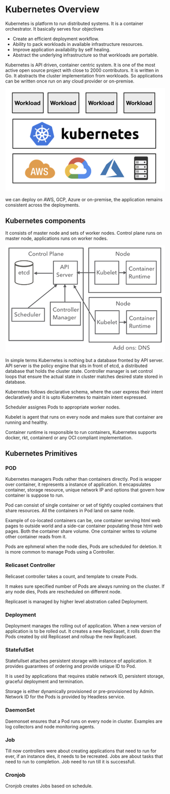 # Kubernetes Overview

Kubernetes is platform to run distributed systems. It is a container orchestrator. 
It basically serves four objectives
- Create an efficient deployment workflow.
- Ability to pack workloads in available infrastructure resources.
- Improve application availability by self healing.
- Abstract the underlying infrastructure so that workloads are portable.

Kubernetes is API driven, container centric system. It is one of the most active open source project with close to 2000 contributors. It is written in Go. It abstracts the cluster implementation from workloads. So applications can be written once run on any cloud provider or on-premise.

![Alt text](img/kubernetes01.png?raw=true "Kubernetes")


we can deploy on AWS, GCP, Azure or on-premise, the application remains consistent across the deployments.

## Kubernetes components
It consists of master node and sets of worker nodes. Control plane runs on master node, applications runs on worker nodes.


![Alt text](img/components.png?raw=true "Kubernetes components")


In simple terms Kubernetes is nothing but a database fronted by API server. API server is the policy engine that sits in front of etcd, a distributed database that holds the cluster state. Controller manager is set control loops that ensure the actual state in cluster matches desired state stored in database.

Kubernetes follows declarative schema, where the user express their intent declaratively and it is upto Kubernetes to maintain intent expressed.

Scheduler assignes Pods to appropriate worker nodes. 

Kubelet is agent that runs on every node and makes sure that container are running and healthy.

Container runtime is responsible to run containers, Kubernetes supports docker, rkt, containerd or any OCI compliant implementation.

## Kubernetes Primitives
### POD
Kubernetes managers Pods rather than containers directly. Pod is wrapper over container, it represents a instance of application. It encapsulates container, storage resource, unique network IP and options that govern how container is suppose to run.

Pod can consist of single container or set of tightly coupled containers that share resources. All the containers in Pod land on same node.

Example of co-located containers can be, one container serving html web pages to outside world and a side-car container populating those html web pages. Both the container share volume.  One container writes to volume other container reads from it.

Pods are ephmeral when the node dies, Pods are scheduled for deletion. It is more common to manage Pods using a Controller.

### Relicaset Controller
Relicaset controller takes a count, and template to create Pods.

It makes sure specified number of Pods are always running on the cluster. If any node dies, Pods are rescheduled on different node.

Replicaset is managed by higher level abstration called Deployment.

### Deployment
Deployment manages the rolling out of application. When a  new version of application is to be rolled out. It creates a new Replicaset, it rolls down the Pods created by old Replicaset and rollsup the new Replicaset.

### StatefulSet
Statefullset attaches persistent storage with instance of application. It provides guarantees of ordering and provide unique ID to Pod.

It is used by applications that requires stable network ID, persistent storage, graceful deployment and termination.

Storage is either dynamically provisioned or pre-provisioned by Admin. Network ID for the Pods is provided by Headless service.

### DaemonSet
Daemonset ensures that a Pod runs on every node in cluster. Examples are log collectors and node monitoring agents.

### Job
Till now controllers were about creating applications that need to run for ever, if an instance dies, it needs to be recreated. Jobs are about tasks that need to run to completion. Job need to run till it is successfull.

### Cronjob
Cronjob creates Jobs based on schedule.

